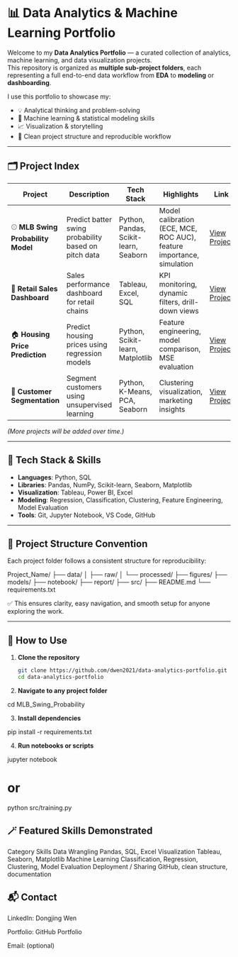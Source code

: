 # 📊 Data Analytics & Machine Learning Portfolio

Welcome to my **Data Analytics Portfolio** — a curated collection of analytics, machine learning, and data visualization projects.  
This repository is organized as **multiple sub-project folders**, each representing a full end-to-end data workflow from **EDA** to **modeling** or **dashboarding**.

I use this portfolio to showcase my:
- 💡 Analytical thinking and problem-solving  
- 🧠 Machine learning & statistical modeling skills  
- 📈 Visualization & storytelling  
- 🧰 Clean project structure and reproducible workflow

---

## 🗂️ Project Index

| Project | Description | Tech Stack | Highlights | Link |
|---------|-------------|------------|------------|------|
| ⚾ **MLB Swing Probability Model** | Predict batter swing probability based on pitch data | Python, Pandas, Scikit-learn, Seaborn | Model calibration (ECE, MCE, ROC AUC), feature importance, simulation | [View Project](./MLB_Swing_Probability) |
| 🏪 **Retail Sales Dashboard** | Sales performance dashboard for retail chains | Tableau, Excel, SQL | KPI monitoring, dynamic filters, drill-down views | [View Project](./Retail_Sales_Dashboard) |
| 🏠 **Housing Price Prediction** | Predict housing prices using regression models | Python, Scikit-learn, Matplotlib | Feature engineering, model comparison, MSE evaluation | [View Project](./Housing_Price_Prediction) |
| 👤 **Customer Segmentation** | Segment customers using unsupervised learning | Python, K-Means, PCA, Seaborn | Clustering visualization, marketing insights | [View Project](./Customer_Segmentation) |

*(More projects will be added over time.)*

---

## 🧰 Tech Stack & Skills

- **Languages**: Python, SQL  
- **Libraries**: Pandas, NumPy, Scikit-learn, Seaborn, Matplotlib  
- **Visualization**: Tableau, Power BI, Excel  
- **Modeling**: Regression, Classification, Clustering, Feature Engineering, Model Evaluation  
- **Tools**: Git, Jupyter Notebook, VS Code, GitHub

---

## 🧭 Project Structure Convention

Each project folder follows a consistent structure for reproducibility:

Project_Name/
├── data/
│ ├── raw/
│ └── processed/
├── figures/
├── models/
├── notebook/
├── report/
├── src/
├── README.md
└── requirements.txt



✅ This ensures clarity, easy navigation, and smooth setup for anyone exploring the work.

---

## 🧠 How to Use

1. **Clone the repository**
   ```bash
   git clone https://github.com/dwen2021/data-analytics-portfolio.git
   cd data-analytics-portfolio
2. **Navigate to any project folder**


cd MLB_Swing_Probability

3. **Install dependencies**


pip install -r requirements.txt

4. **Run notebooks or scripts**


jupyter notebook
# or
python src/training.py

## 🪄 Featured Skills Demonstrated
Category	Skills
Data Wrangling	Pandas, SQL, Excel
Visualization	Tableau, Seaborn, Matplotlib
Machine Learning	Classification, Regression, Clustering, Model Evaluation
Deployment / Sharing	GitHub, clean structure, documentation

## 📬 Contact
LinkedIn: Dongjing Wen

Portfolio: GitHub Portfolio

Email: (optional)